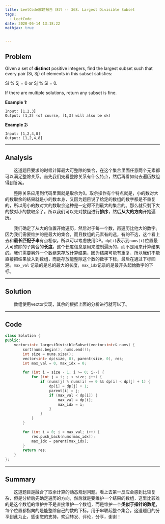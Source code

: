 ```yaml
---
title: LeetCode解题报告（87）-- 368. Largest Divisible Subset
tags:
  - LeetCode
date: 2020-06-14 13:18:22
mathjax: true


---
```


## Problem

Given a set of **distinct** positive integers, find the largest subset such that every pair (Si, Sj) of elements in this subset satisfies:

Si % Sj = 0 or Sj % Si = 0.

If there are multiple solutions, return any subset is fine.

<!-- more -->

**Example 1:**

```
Input: [1,2,3]
Output: [1,2] (of course, [1,3] will also be ok)
```

**Example 2:**

```
Input: [1,2,4,8]
Output: [1,2,4,8]
```

------

## Analysis

&emsp;&emsp;这道题目要求的时候计算最大可整除的集合，在这个集合里面任意两个元素都可以满足整除关系。首先我们先看整除关系有什么特点，然后再看如何去遍历数组得到答案。

&emsp;&emsp;整除关系应用到代码里面就是取余为0。取余操作有个特点就是，小的数对大的数取余的结果就是小的数本身，又因为题目说了给定的数组的数字都是不重复的，所以用小的数对大的数取余这种是一定得不到最大的集合的。那么就只剩下大的数对小的数取余了。所以我们可以先对数组进行**排序**，然后**从大的方向**开始遍历。

&emsp;&emsp;我们确定了从大的位置开始遍历，然后对于每一个数，再遍历比他大的数字。因为我们需要维护的是最大的集合，而且数组的元素有的选，有的不选，这个看上去和**最长匹配子串**有点相似，所以可以考虑使用DP。`dp[i]`表示到`nums[i]`位置最大可整除的子集合的**长度**。这个长度信息是用来控制遍历的，而不是用来计算结果的。我们需要另外一个数组来存放计算结果，因为结果可能有重复，所以我们不能直接把结果放入到数组，而是存放能整除这个数的数字下标，最后在通过下标回溯。`max_val` 记录的是总的最大的长度，`max_idx`记录的是最开头起始数字的下标。

------

## Solution

&emsp;&emsp;数组使用vector实现，其余的根据上面的分析进行就可以了。

------

## Code

```c++
class Solution {
public:
    vector<int> largestDivisibleSubset(vector<int>& nums) {
        sort(nums.begin(), nums.end());
        int size = nums.size();
        vector<int> dp(size, 0), parent(size, 0), res;
        int max_val = 0, max_idx = 0;
        
        for (int i = size - 1; i >= 0; i--) {
            for (int j = i; j < size; j++) {
                if (nums[j] % nums[i] == 0 && dp[i] < dp[j] + 1) {
                    dp[i] = dp[j] + 1;
                    parent[i] = j;
                    if (max_val < dp[i]) {
                        max_val = dp[i];
                        max_idx = i;
                    }
                }
            }
        }
        
        for (int i = 0; i < max_val; i++) {
            res.push_back(nums[max_idx]);
            max_idx = parent[max_idx];
        }
        return res;
    }
};
```

------

## Summary

 &emsp;&emsp;这道题目是融合了取余计算的动态规划问题。看上去第一反应会感到比较复杂，但是分析后先确定遍历的方向，然后就是要维护一个结果的数组，这里比较难的是这个数组的维护并不是直接维护一个数组，而是维护一个**类似于指针的数组**，每个位置都指向的是能整除自己的数的下标，用于串联起整个集合。这道题目的分享到此为止，感谢您的支持，欢迎转发、评论，分享，谢谢！
